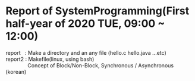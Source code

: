 # Report of SystemProgramming(First half-year of 2020 TUE, 09:00 ~ 12:00)

report &nbsp; : Make a directory and an any file (hello.c hello.java ...etc)  
report2 : Makefile(linux, using bash)  
&nbsp;&nbsp;&nbsp;&nbsp;&nbsp;&nbsp;&nbsp;&nbsp;&nbsp;&nbsp;&nbsp;&nbsp;&nbsp;&nbsp;&nbsp;Concept of Block/Non-Block, Synchronous / Asynchronous (korean)
